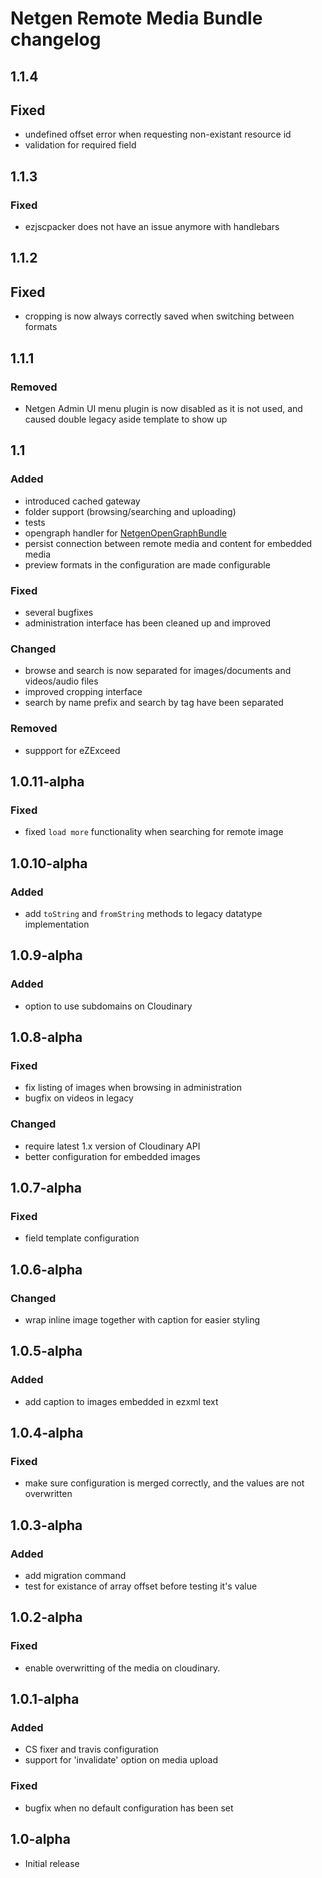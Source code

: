 # Netgen Remote Media Bundle changelog

## 1.1.4
## Fixed
* undefined offset error when requesting non-existant resource id
* validation for required field

## 1.1.3
### Fixed
* ezjscpacker does not have an issue anymore with handlebars

## 1.1.2
## Fixed
* cropping is now always correctly saved when switching between formats

## 1.1.1
### Removed
* Netgen Admin UI menu plugin is now disabled as it is not used, and caused double legacy aside template to show up

## 1.1
### Added
* introduced cached gateway
* folder support (browsing/searching and uploading)
* tests
* opengraph handler for [NetgenOpenGraphBundle](https://github.com/netgen/NetgenOpenGraphBundle)
* persist connection between remote media and content for embedded media
* preview formats in the configuration are made configurable

### Fixed
* several bugfixes
* administration interface has been cleaned up and improved

### Changed
* browse and search is now separated for images/documents and videos/audio files
* improved cropping interface
* search by name prefix and search by tag have been separated

### Removed
* suppport for eZExceed

## 1.0.11-alpha
### Fixed
* fixed `load more` functionality when searching for remote image

## 1.0.10-alpha
### Added
* add `toString` and `fromString` methods to legacy datatype implementation

## 1.0.9-alpha
### Added
* option to use subdomains on Cloudinary

## 1.0.8-alpha
### Fixed
* fix listing of images when browsing in administration
* bugfix on videos in legacy
### Changed
* require latest 1.x version of Cloudinary API
* better configuration for embedded images

## 1.0.7-alpha
### Fixed
* field template configuration

## 1.0.6-alpha
### Changed
* wrap inline image together with caption for easier styling

## 1.0.5-alpha
### Added
* add caption to images embedded in ezxml text

## 1.0.4-alpha
### Fixed
* make sure configuration is merged correctly, and the values are not overwritten

## 1.0.3-alpha
### Added
* add migration command
* test for existance of array offset before testing it's value

## 1.0.2-alpha
### Fixed
* enable overwritting of the media on cloudinary.

## 1.0.1-alpha
### Added
* CS fixer and travis configuration
* support for 'invalidate' option on media upload

### Fixed
* bugfix when no default configuration has been set

## 1.0-alpha
* Initial release
